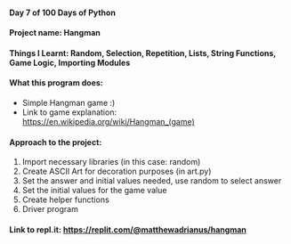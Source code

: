 #### Day 7 of 100 Days of Python
#### Project name: Hangman
#### Things I Learnt: Random, Selection, Repetition, Lists, String Functions, Game Logic, Importing Modules

#### What this program does:
- Simple Hangman game :)
- Link to game explanation: https://en.wikipedia.org/wiki/Hangman_(game)

#### Approach to the project:
1. Import necessary libraries (in this case: random)
2. Create ASCII Art for decoration purposes (in art.py)
3. Set the answer and initial values needed, use random to select answer
4. Set the initial values for the game value
5. Create helper functions
6. Driver program

#### Link to repl.it: https://replit.com/@matthewadrianus/hangman
